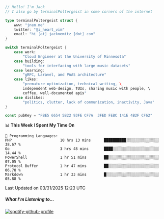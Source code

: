 ```go
// Hello! I'm Jack
// I also go by terminalPoltergeist in some corners of the internet

type terminalPoltergeist struct {
    www: "jnem.me"
    twitter: "@i_heart_vim"
    email: "hi [at] jacknemitz [dot] com"
}

switch terminalPoltergeist {
    case work:
        "Cloud Engineer at the University of Minnesota"
    case building:
        "tools for interfacing with large music datasets"
    case learning:
        "gRPC, Laravel, and PAAS architecture"
    case likes:
        "premature optimization, technical writing, \
        independent web-design, TUIs, sharing music with people, \
        coffee, well-documented apis"
    case dislikes:
        "politics, clutter, lack of communication, inactivity, Java"
}

const pubKey = "FBE5 6654 5B22 93FE CF7A  3FED FEBC 141E 4B2F CF62"
```

<!--START_SECTION:waka-->
📊 **This Week I Spent My Time On** 

```text
💬 Programming Languages: 
PHP                      10 hrs 13 mins      ██████████░░░░░░░░░░░░░░░   38.67 % 
Go                       3 hrs 48 mins       ████░░░░░░░░░░░░░░░░░░░░░   14.44 % 
PowerShell               1 hr 51 mins        ██░░░░░░░░░░░░░░░░░░░░░░░   07.05 % 
Protocol Buffer          1 hr 47 mins        ██░░░░░░░░░░░░░░░░░░░░░░░   06.78 % 
Markdown                 1 hr 33 mins        █░░░░░░░░░░░░░░░░░░░░░░░░   05.88 % 
```


 Last Updated on 03/31/2025 12:23 UTC
<!--END_SECTION:waka-->

##### What I'm Listening to...

[![spotify-github-profile](https://jnem.me/listening-item?maxAge=2592000)](https://jnem.me/listening)
